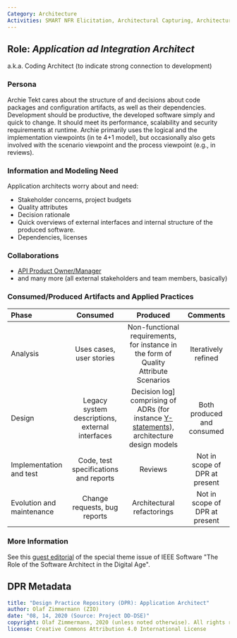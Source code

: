 ```yaml
---
Category: Architecture  
Activities: SMART NFR Elicitation, Architectural Capturing, Architecture Modeling, Stepwise Service Design
---
```


Role: *Application ad Integration Architect*
--------------------------------------------
<!--Alternate names or candidate names) can be listed as "Also known as " here.-->
a.k.a. Coding Architect (to indicate strong connection to development)

### Persona 
<!--Name of stakeholder (of architecture and architectural artifacts) and its main concerns-->
Archie Tekt cares about the structure of and decisions about code packages and configuration artifacts, as well as their dependencies. Development should be productive, the developed software simply and quick to change. It should meet its performance, scalability and security requirements at runtime. Archie primarily uses the logical and the implementation viewpoints (in te 4+1 model), but occasionally also gets involved with the scenario viewpoint and the process viewpoint (e.g., in reviews).

<!-- TODO (v2) point to Starke book/arc42 and P. Kruchten JSS "what do architects do all day" -->


### Information and Modeling Need
<!-- derived from role responsibilities (articulated in the form of user stories)-->

Application architects worry about and need: 

* Stakeholder concerns, project budgets 
* Quality attributes
* Decision rationale
* Quick overviews of external interfaces and internal structure of the produced software.
* Dependencies, licenses

### Collaborations

* [API Product Owner/Manager](./SDPR-APIProductOwner.md)
* and many more (all external stakeholders and team members, basically)

### Consumed/Produced Artifacts and Applied Practices


|**Phase**| Consumed | Produced | Comments |
|:-|:-----:|:------:|:--------:|
| Analysis | Uses cases, user stories | Non-functional requirements, for instance in the form of Quality Attribute Scenarios | Iteratively refined |
| Design | Legacy system descriptions, external interfaces | Decision log] comprising of ADRs (for instance [Y-statements](../artifact-templates/DPR-ArchitecturalDecisionRecordYForm.md)), architecture design models | Both produced and consumed |
| Implementation and test | Code, test specifications and reports | Reviews | Not in scope of DPR at present |
| Evolution and maintenance | Change requests, bug reports | Architectural refactorings | Not in scope of DPR at present |


### More Information

See this [guest editorial](http://ieeexplore.ieee.org/stamp/stamp.jsp?arnumber=7725214) of the special theme issue of IEEE Software "The Role of the Software Architect in the Digital Age".

<!-- 
Could suggest books to learn this role (experience can't be taught but has to be gained): 
1) Design It! 2) Just Enough SWA, 3) Elevator? 
-->


## DPR Metadata

```yaml
title: "Design Practice Repository (DPR): Application Architect"
author: Olaf Zimmermann (ZIO)
date: "08, 14, 2020 (Source: Project DD-DSE)"
copyright: Olaf Zimmermann, 2020 (unless noted otherwise). All rights reserved.
license: Creative Commons Attribution 4.0 International License
```